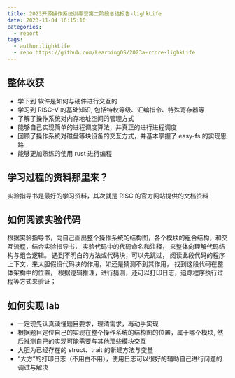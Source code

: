 ```yaml
---
title: 2023开源操作系统训练营第二阶段总结报告-lighkLife
date: 2023-11-04 16:15:16
categories:
  - report
tags:
  - author:lighkLife
  - repo:https://github.com/LearningOS/2023a-rcore-lighkLife
---
```


## 整体收获
- 学下到 软件是如何与硬件进行交互的
- 学习到 RISC-V 的基础知识, 包括特权等级、汇编指令、特殊寄存器等
- 了解了操作系统对内存地址空间的管理方式
- 能够自己实现简单的进程调度算法，并真正的进行进程调度
- 回顾了操作系统对磁盘等块设备的交互方式，并基本掌握了 easy-fs 的实现思路
- 能够更加熟练的使用 rust 进行编程


## 学习过程的资料那里来？
实验指导书是最好的学习资料，其次就是 RISC 的官方网站提供的文档资料

## 如何阅读实验代码
根据实验指导书，向自己画出整个操作系统的结构图，各个模块的组合结构，和交互流程，结合实验指导书，
实验代码中的代码命名和注释， 来整体向理解代码结构与组合逻辑。 遇到不明白的方法或代码块，可以先跳过，
阅读此段代码的程序上下文，来大胆假设代码块的作用，如还是猜测不到其作用， 找到这段代码在整体架构中的位置，
根据逻辑推理，进行猜测，还可以打印日志，追踪程序执行过程等方式来验证；

## 如何实现 lab
- 一定现先认真读懂题目要求，理清需求，再动手实现
- 根据题目定位自己的实现在整个操作系统的结构图的位置，属于哪个模块, 然后推测自己的实现可能需要与其他那些模块交互
- 大胆为已经存在的 struct、trait 的新建方法与变量
- “大方”的打印日志（不用白不用），使用日志可以很好的辅助自己进行问题的调试与解决
